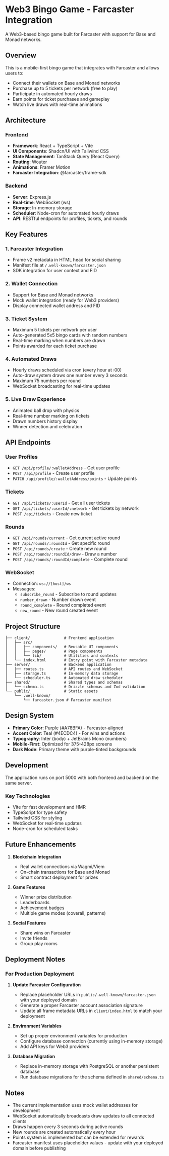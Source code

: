 # Web3 Bingo Game - Farcaster Integration

A Web3-based bingo game built for Farcaster with support for Base and Monad networks.

## Overview

This is a mobile-first bingo game that integrates with Farcaster and allows users to:
- Connect their wallets on Base and Monad networks
- Purchase up to 5 tickets per network (free to play)
- Participate in automated hourly draws
- Earn points for ticket purchases and gameplay
- Watch live draws with real-time animations

## Architecture

### Frontend
- **Framework**: React + TypeScript + Vite
- **UI Components**: Shadcn/UI with Tailwind CSS
- **State Management**: TanStack Query (React Query)
- **Routing**: Wouter
- **Animations**: Framer Motion
- **Farcaster Integration**: @farcaster/frame-sdk

### Backend
- **Server**: Express.js
- **Real-time**: WebSocket (ws)
- **Storage**: In-memory storage
- **Scheduler**: Node-cron for automated hourly draws
- **API**: RESTful endpoints for profiles, tickets, and rounds

## Key Features

### 1. Farcaster Integration
- Frame v2 metadata in HTML head for social sharing
- Manifest file at `/.well-known/farcaster.json`
- SDK integration for user context and FID

### 2. Wallet Connection
- Support for Base and Monad networks
- Mock wallet integration (ready for Web3 providers)
- Display connected wallet address and FID

### 3. Ticket System
- Maximum 5 tickets per network per user
- Auto-generated 5x5 bingo cards with random numbers
- Real-time marking when numbers are drawn
- Points awarded for each ticket purchase

### 4. Automated Draws
- Hourly draws scheduled via cron (every hour at :00)
- Auto-draw system draws one number every 3 seconds
- Maximum 75 numbers per round
- WebSocket broadcasting for real-time updates

### 5. Live Draw Experience
- Animated ball drop with physics
- Real-time number marking on tickets
- Drawn numbers history display
- Winner detection and celebration

## API Endpoints

### User Profiles
- `GET /api/profile/:walletAddress` - Get user profile
- `POST /api/profile` - Create user profile
- `PATCH /api/profile/:walletAddress/points` - Update points

### Tickets
- `GET /api/tickets/:userId` - Get all user tickets
- `GET /api/tickets/:userId/:network` - Get tickets by network
- `POST /api/tickets` - Create new ticket

### Rounds
- `GET /api/rounds/current` - Get current active round
- `GET /api/rounds/:roundId` - Get specific round
- `POST /api/rounds/create` - Create new round
- `POST /api/rounds/:roundId/draw` - Draw a number
- `POST /api/rounds/:roundId/complete` - Complete round

### WebSocket
- Connection: `ws://[host]/ws`
- Messages:
  - `subscribe_round` - Subscribe to round updates
  - `number_drawn` - Number drawn event
  - `round_complete` - Round completed event
  - `new_round` - New round created event

## Project Structure

```
├── client/               # Frontend application
│   ├── src/
│   │   ├── components/   # Reusable UI components
│   │   ├── pages/        # Page components
│   │   └── lib/          # Utilities and contexts
│   └── index.html        # Entry point with Farcaster metadata
├── server/               # Backend application
│   ├── routes.ts         # API routes and WebSocket
│   ├── storage.ts        # In-memory data storage
│   └── scheduler.ts      # Automated draw scheduler
├── shared/               # Shared types and schemas
│   └── schema.ts         # Drizzle schemas and Zod validation
└── public/               # Static assets
    └── .well-known/
        └── farcaster.json # Farcaster manifest
```

## Design System

- **Primary Color**: Purple (#A78BFA) - Farcaster-aligned
- **Accent Color**: Teal (#4ECDC4) - For wins and actions
- **Typography**: Inter (body) + JetBrains Mono (numbers)
- **Mobile-First**: Optimized for 375-428px screens
- **Dark Mode**: Primary theme with purple-tinted backgrounds

## Development

The application runs on port 5000 with both frontend and backend on the same server.

### Key Technologies
- Vite for fast development and HMR
- TypeScript for type safety
- Tailwind CSS for styling
- WebSocket for real-time updates
- Node-cron for scheduled tasks

## Future Enhancements

1. **Blockchain Integration**
   - Real wallet connections via Wagmi/Viem
   - On-chain transactions for Base and Monad
   - Smart contract deployment for prizes

2. **Game Features**
   - Winner prize distribution
   - Leaderboards
   - Achievement badges
   - Multiple game modes (coverall, patterns)

3. **Social Features**
   - Share wins on Farcaster
   - Invite friends
   - Group play rooms

## Deployment Notes

### For Production Deployment

1. **Update Farcaster Configuration**
   - Replace placeholder URLs in `public/.well-known/farcaster.json` with your deployed domain
   - Generate a proper Farcaster account association signature
   - Update all frame metadata URLs in `client/index.html` to match your deployment

2. **Environment Variables**
   - Set up proper environment variables for production
   - Configure database connection (currently using in-memory storage)
   - Add API keys for Web3 providers

3. **Database Migration**
   - Replace in-memory storage with PostgreSQL or another persistent database
   - Run database migrations for the schema defined in `shared/schema.ts`

## Notes

- The current implementation uses mock wallet addresses for development
- WebSocket automatically broadcasts draw updates to all connected clients
- Draws happen every 3 seconds during active rounds
- New rounds are created automatically every hour
- Points system is implemented but can be extended for rewards
- Farcaster manifest uses placeholder values - update with your deployed domain before publishing
